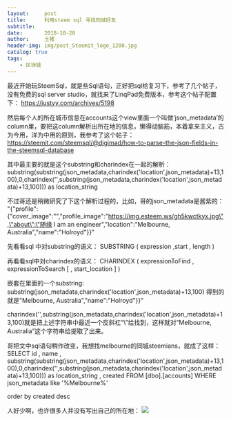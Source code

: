 ```yaml
---
layout:     post
title:      利用steem sql 寻找同城好友
subtitle:   
date:       2018-10-20
author:     土猪
header-img: img/post_Steemit_logo_1200.jpg
catalog: true
tags:
    - 区块链
---
```


最近开始玩SteemSql，就是些Sql语句，正好把sql给复习下，参考了几个帖子，没有免费的sql server studio，就找来了LinqPad免费版本，参考这个帖子配置下：
https://justyy.com/archives/5198


然后每个人的所在城市信息在accounts这个view里面一个叫做‘json_metadata’的column里，要把这column解析出所在地的信息，懒得动脑筋，本着拿来主义，古为今用，洋为中用的原则，我参考了这个帖子：
https://steemit.com/steemsql/@digimad/how-to-parse-the-json-fields-in-the-steemsql-database


其中最主要的就是这个substring和charindex在一起的解析：
substring(substring(json_metadata,charindex('location',json_metadata)+13,100),0,charindex('\',substring(json_metadata,charindex('location',json_metadata)+13,100)))  as location_string



不过哥还是稍微研究了下这个解析过程的，比如，哥的json_metadata是酱紫的：
"{\"profile\":{\"cover_image\":\"\",\"profile_image\":\"https://img.esteem.ws/gh5kwctkyx.jpg\",\"about\":\"随缘 I am an engineer\",\"location\":\"Melbourne, Australia\",\"name\":\"Holroyd\"}}"




先看看sql 中对substring的语义：
SUBSTRING ( expression ,start , length ) 



再看看sql中对charindex的语义：
CHARINDEX ( expressionToFind , expressionToSearch [ , start_location ] )   



嵌套在里面的一个substring:
substring(json_metadata,charindex('location',json_metadata)+13,100)
得到的就是"Melbourne, Australia\",\"name\":\"Holroyd\"}}"


charindex('\',substring(json_metadata,charindex('location',json_metadata)+13,100)就是把上述字符串中最近一个反斜杠“\”给找到，这样就对“Melbourne, Australia”这个字符串给提取了出来。



哥把文中sql语句稍作改变，我想找melbourne的同城steemians，就成了这样：
SELECT id
      , name
      , substring(substring(json_metadata,charindex('location',json_metadata)+13,100),0,charindex('\',substring(json_metadata,charindex('location',json_metadata)+13,100)))  as location_string
      , created 
FROM [dbo].[accounts] 
WHERE json_metadata like '%Melbourne%'

order by created desc



人好少啊，也许很多人并没有写出自己的所在地：
![](https://steemitimages.com/DQmdt67AzvpqtnPaPckPrc8k6JUBfUnm4gEUipgJLXJRn9P/image.png)